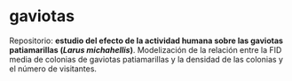 # gaviotas
Repositorio: **estudio del efecto de la actividad humana sobre las gaviotas patiamarillas (*Larus michahellis*)**. 
Modelización de la relación entre la FID media de colonias de gaviotas patiamarillas y la densidad de las colonias y el número de visitantes.
